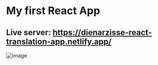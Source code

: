 # My first React App
## Live server: https://dienarzisse-react-translation-app.netlify.app/
![image](https://user-images.githubusercontent.com/74449692/208251007-9fa995cb-acfb-403f-90f0-cd2264e17e6e.png)
